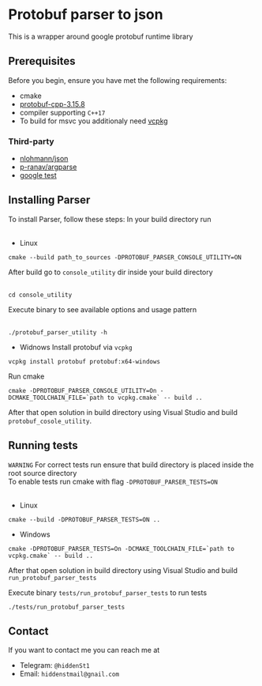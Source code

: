 # Protobuf parser to json

This is a wrapper around google protobuf runtime library

## Prerequisites
Before you begin, ensure you have met the following requirements:
* cmake
* [protobuf-cpp-3.15.8](https://github.com/protocolbuffers/protobuf/)
* compiler supporting ``C++17``
* To build for msvc you additionaly need [vcpkg](https://github.com/microsoft/vcpkg)

### Third-party
* [nlohmann/json](https://github.com/nlohmann/json)
* [p-ranav/argparse](https://github.com/p-ranav/argparse)
* [google test](https://github.com/google/googletest)

## Installing Parser

To install Parser, follow these steps:
In your build directory run<br><br>
* Linux
```shell script
cmake --build path_to_sources -DPROTOBUF_PARSER_CONSOLE_UTILITY=ON
```
After build go to ``console_utility`` dir inside your build directory<br><br>
```shell script
cd console_utility
```
Execute binary to see available options and usage pattern<br><br>
```shell script
./protobuf_parser_utility -h
```
* Widnows
Install protobuf via `vcpkg`
```shell script
vcpkg install protobuf protobuf:x64-windows
```
Run cmake
```shell script
cmake -DPROTOBUF_PARSER_CONSOLE_UTILITY=On -DCMAKE_TOOLCHAIN_FILE=`path to vcpkg.cmake` -- build ..
```
After that open solution in build directory using Visual Studio and build `protobuf_cosole_utility`.

## Running tests
``WARNING`` For correct tests run ensure that build directory is placed inside the root source directory<br>
To enable tests run cmake with flag ``-DPROTOBUF_PARSER_TESTS=ON``<br><br>
* Linux
```shell script
cmake --build -DPROTOBUF_PARSER_TESTS=ON ..
```
* Windows
```shell script
cmake -DPROTOBUF_PARSER_TESTS=On -DCMAKE_TOOLCHAIN_FILE=`path to vcpkg.cmake` -- build ..
```
After that open solution in build directory using Visual Studio and build `run_protobuf_parser_tests`

Execute binary ``tests/run_protobuf_parser_tests`` to run tests
```shell script
./tests/run_protobuf_parser_tests
```

## Contact
If you want to contact me you can reach me at
* Telegram: ``@hiddenSt1``
* Email: ``hiddenstmail@gnail.com``
